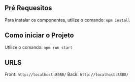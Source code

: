 

## Pré Requesitos

Para instalar os componentes, utilize o comando: ```npm install```

## Como iniciar o Projeto

Utilize o comando: ```npm run start```

## URLS
Front: `http://localhost:8080/`
Back: `http://localhost:8888/`
